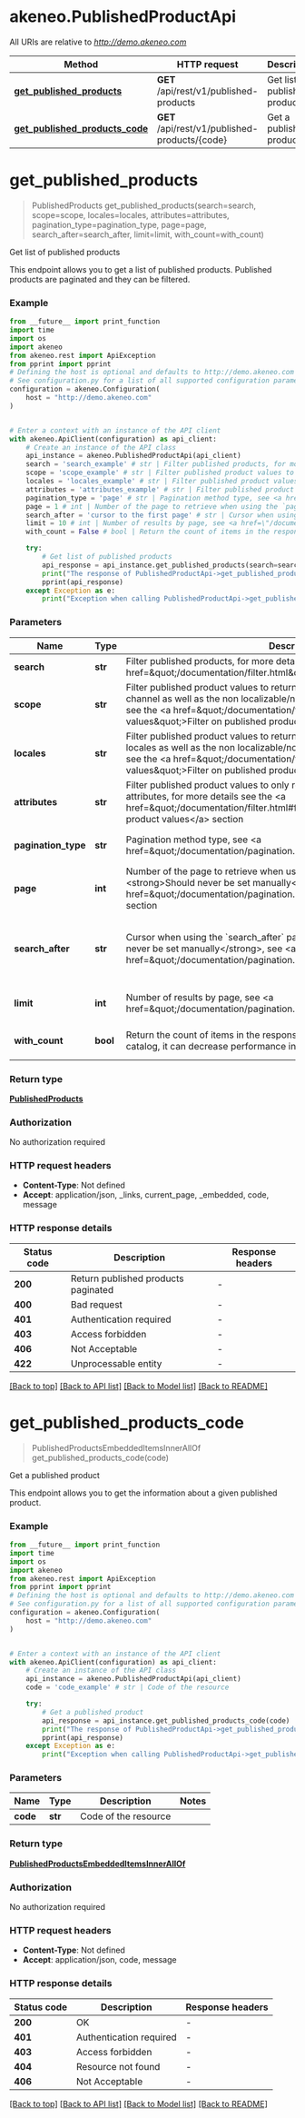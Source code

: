 # akeneo.PublishedProductApi

All URIs are relative to *http://demo.akeneo.com*

Method | HTTP request | Description
------------- | ------------- | -------------
[**get_published_products**](PublishedProductApi.md#get_published_products) | **GET** /api/rest/v1/published-products | Get list of published products
[**get_published_products_code**](PublishedProductApi.md#get_published_products_code) | **GET** /api/rest/v1/published-products/{code} | Get a published product


# **get_published_products**
> PublishedProducts get_published_products(search=search, scope=scope, locales=locales, attributes=attributes, pagination_type=pagination_type, page=page, search_after=search_after, limit=limit, with_count=with_count)

Get list of published products

This endpoint allows you to get a list of published products. Published products are paginated and they can be filtered.

### Example

```python
from __future__ import print_function
import time
import os
import akeneo
from akeneo.rest import ApiException
from pprint import pprint
# Defining the host is optional and defaults to http://demo.akeneo.com
# See configuration.py for a list of all supported configuration parameters.
configuration = akeneo.Configuration(
    host = "http://demo.akeneo.com"
)


# Enter a context with an instance of the API client
with akeneo.ApiClient(configuration) as api_client:
    # Create an instance of the API class
    api_instance = akeneo.PublishedProductApi(api_client)
    search = 'search_example' # str | Filter published products, for more details see the <a href=\"/documentation/filter.html\">Filters</a> section (optional)
    scope = 'scope_example' # str | Filter published product values to return scopable attributes for the given channel as well as the non localizable/non scopable attributes, for more details see the <a href=\"/documentation/filter.html#filter-published-product-values\">Filter on published product values</a> section (optional)
    locales = 'locales_example' # str | Filter published product values to return localizable attributes for the given locales as well as the non localizable/non scopable attributes, for more details see the <a href=\"/documentation/filter.html#filter-published-product-values\">Filter on published product values</a> section (optional)
    attributes = 'attributes_example' # str | Filter published product values to only return those concerning the given attributes, for more details see the <a href=\"/documentation/filter.html#filter-product-values\">Filter on product values</a> section (optional)
    pagination_type = 'page' # str | Pagination method type, see <a href=\"/documentation/pagination.html\">Pagination</a> section (optional) (default to 'page')
    page = 1 # int | Number of the page to retrieve when using the `page` pagination method type. <strong>Should never be set manually</strong>, see <a href=\"/documentation/pagination.html#pagination\">Pagination</a> section (optional) (default to 1)
    search_after = 'cursor to the first page' # str | Cursor when using the `search_after` pagination method type. <strong>Should never be set manually</strong>, see <a href=\"/documentation/pagination.html\">Pagination</a> section (optional) (default to 'cursor to the first page')
    limit = 10 # int | Number of results by page, see <a href=\"/documentation/pagination.html\">Pagination</a> section (optional) (default to 10)
    with_count = False # bool | Return the count of items in the response. Be carefull with that, on a big catalog, it can decrease performance in a significative way (optional) (default to False)

    try:
        # Get list of published products
        api_response = api_instance.get_published_products(search=search, scope=scope, locales=locales, attributes=attributes, pagination_type=pagination_type, page=page, search_after=search_after, limit=limit, with_count=with_count)
        print("The response of PublishedProductApi->get_published_products:\n")
        pprint(api_response)
    except Exception as e:
        print("Exception when calling PublishedProductApi->get_published_products: %s\n" % e)
```

### Parameters

Name | Type | Description  | Notes
------------- | ------------- | ------------- | -------------
 **search** | **str**| Filter published products, for more details see the &lt;a href&#x3D;\&quot;/documentation/filter.html\&quot;&gt;Filters&lt;/a&gt; section | [optional] 
 **scope** | **str**| Filter published product values to return scopable attributes for the given channel as well as the non localizable/non scopable attributes, for more details see the &lt;a href&#x3D;\&quot;/documentation/filter.html#filter-published-product-values\&quot;&gt;Filter on published product values&lt;/a&gt; section | [optional] 
 **locales** | **str**| Filter published product values to return localizable attributes for the given locales as well as the non localizable/non scopable attributes, for more details see the &lt;a href&#x3D;\&quot;/documentation/filter.html#filter-published-product-values\&quot;&gt;Filter on published product values&lt;/a&gt; section | [optional] 
 **attributes** | **str**| Filter published product values to only return those concerning the given attributes, for more details see the &lt;a href&#x3D;\&quot;/documentation/filter.html#filter-product-values\&quot;&gt;Filter on product values&lt;/a&gt; section | [optional] 
 **pagination_type** | **str**| Pagination method type, see &lt;a href&#x3D;\&quot;/documentation/pagination.html\&quot;&gt;Pagination&lt;/a&gt; section | [optional] [default to &#39;page&#39;]
 **page** | **int**| Number of the page to retrieve when using the &#x60;page&#x60; pagination method type. &lt;strong&gt;Should never be set manually&lt;/strong&gt;, see &lt;a href&#x3D;\&quot;/documentation/pagination.html#pagination\&quot;&gt;Pagination&lt;/a&gt; section | [optional] [default to 1]
 **search_after** | **str**| Cursor when using the &#x60;search_after&#x60; pagination method type. &lt;strong&gt;Should never be set manually&lt;/strong&gt;, see &lt;a href&#x3D;\&quot;/documentation/pagination.html\&quot;&gt;Pagination&lt;/a&gt; section | [optional] [default to &#39;cursor to the first page&#39;]
 **limit** | **int**| Number of results by page, see &lt;a href&#x3D;\&quot;/documentation/pagination.html\&quot;&gt;Pagination&lt;/a&gt; section | [optional] [default to 10]
 **with_count** | **bool**| Return the count of items in the response. Be carefull with that, on a big catalog, it can decrease performance in a significative way | [optional] [default to False]

### Return type

[**PublishedProducts**](PublishedProducts.md)

### Authorization

No authorization required

### HTTP request headers

 - **Content-Type**: Not defined
 - **Accept**: application/json, _links, current_page, _embedded, code, message

### HTTP response details
| Status code | Description | Response headers |
|-------------|-------------|------------------|
**200** | Return published products paginated |  -  |
**400** | Bad request |  -  |
**401** | Authentication required |  -  |
**403** | Access forbidden |  -  |
**406** | Not Acceptable |  -  |
**422** | Unprocessable entity |  -  |

[[Back to top]](#) [[Back to API list]](../README.md#documentation-for-api-endpoints) [[Back to Model list]](../README.md#documentation-for-models) [[Back to README]](../README.md)

# **get_published_products_code**
> PublishedProductsEmbeddedItemsInnerAllOf get_published_products_code(code)

Get a published product

This endpoint allows you to get the information about a given published product.

### Example

```python
from __future__ import print_function
import time
import os
import akeneo
from akeneo.rest import ApiException
from pprint import pprint
# Defining the host is optional and defaults to http://demo.akeneo.com
# See configuration.py for a list of all supported configuration parameters.
configuration = akeneo.Configuration(
    host = "http://demo.akeneo.com"
)


# Enter a context with an instance of the API client
with akeneo.ApiClient(configuration) as api_client:
    # Create an instance of the API class
    api_instance = akeneo.PublishedProductApi(api_client)
    code = 'code_example' # str | Code of the resource

    try:
        # Get a published product
        api_response = api_instance.get_published_products_code(code)
        print("The response of PublishedProductApi->get_published_products_code:\n")
        pprint(api_response)
    except Exception as e:
        print("Exception when calling PublishedProductApi->get_published_products_code: %s\n" % e)
```

### Parameters

Name | Type | Description  | Notes
------------- | ------------- | ------------- | -------------
 **code** | **str**| Code of the resource | 

### Return type

[**PublishedProductsEmbeddedItemsInnerAllOf**](PublishedProductsEmbeddedItemsInnerAllOf.md)

### Authorization

No authorization required

### HTTP request headers

 - **Content-Type**: Not defined
 - **Accept**: application/json, code, message

### HTTP response details
| Status code | Description | Response headers |
|-------------|-------------|------------------|
**200** | OK |  -  |
**401** | Authentication required |  -  |
**403** | Access forbidden |  -  |
**404** | Resource not found |  -  |
**406** | Not Acceptable |  -  |

[[Back to top]](#) [[Back to API list]](../README.md#documentation-for-api-endpoints) [[Back to Model list]](../README.md#documentation-for-models) [[Back to README]](../README.md)

